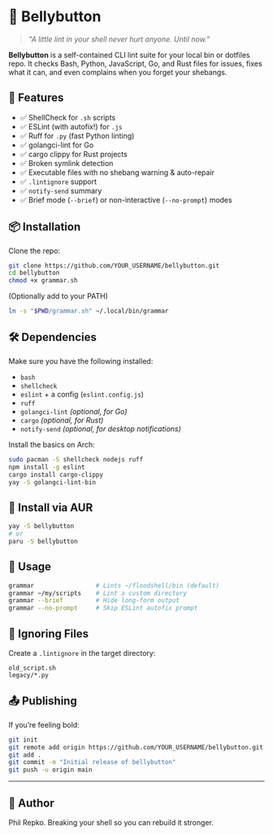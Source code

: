 # 🫃 Bellybutton

> _"A little lint in your shell never hurt anyone. Until now."_

**Bellybutton** is a self-contained CLI lint suite for your local bin or dotfiles repo. It checks Bash, Python, JavaScript, Go, and Rust files for issues, fixes what it can, and even complains when you forget your shebangs.

## 🧠 Features

- ✅ ShellCheck for `.sh` scripts
- ✅ ESLint (with autofix!) for `.js`
- ✅ Ruff for `.py` (fast Python linting)
- ✅ golangci-lint for Go
- ✅ cargo clippy for Rust projects
- ✅ Broken symlink detection
- ✅ Executable files with no shebang warning & auto-repair
- ✅ `.lintignore` support
- ✅ `notify-send` summary
- ✅ Brief mode (`--brief`) or non-interactive (`--no-prompt`) modes

## 📦 Installation

Clone the repo:

```bash
git clone https://github.com/YOUR_USERNAME/bellybutton.git
cd bellybutton
chmod +x grammar.sh
```

(Optionally add to your PATH)

```bash
ln -s "$PWD/grammar.sh" ~/.local/bin/grammar
```

## 🛠 Dependencies

Make sure you have the following installed:

- `bash`
- `shellcheck`
- `eslint` + a config (`eslint.config.js`)
- `ruff`
- `golangci-lint` *(optional, for Go)*
- `cargo` *(optional, for Rust)*
- `notify-send` *(optional, for desktop notifications)*

Install the basics on Arch:

```bash
sudo pacman -S shellcheck nodejs ruff
npm install -g eslint
cargo install cargo-clippy
yay -S golangci-lint-bin
```
## 🧠 Install via AUR

```bash
yay -S bellybutton
# or
paru -S bellybutton
```

## 📂 Usage

```bash
grammar                 # Lints ~/floodshell/bin (default)
grammar ~/my/scripts    # Lint a custom directory
grammar --brief         # Hide long-form output
grammar --no-prompt     # Skip ESLint autofix prompt
```

## 🚫 Ignoring Files

Create a `.lintignore` in the target directory:

```
old_script.sh
legacy/*.py
```

## 📤 Publishing

If you’re feeling bold:

```bash
git init
git remote add origin https://github.com/YOUR_USERNAME/bellybutton.git
git add .
git commit -m "Initial release of bellybutton"
git push -u origin main
```

---

## 🤘 Author

Phil Repko. Breaking your shell so you can rebuild it stronger.
